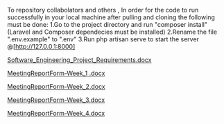 To repository collabolators and others , In order for the code to run successfully in your local machine after pulling and cloning the following must be done:
1.Go to the project directory and run "composer install" (Laravel and Composer dependecies must be installed)
2.Rename the file ".env.example" to ".env"
3.Run php artisan serve to start the server @[http://127.0.0.1:8000]

[Software_Engineering_Project_Requirements.docx](https://github.com/JonKurmaku/Software-Engineering-Project/files/14842969/Software_Engineering_Project_Requirements.docx)

[MeetingReportForm-Week_1 .docx](https://github.com/JonKurmaku/Software-Engineering-Project/files/14587173/MeetingReportForm-Week_1.docx)

[MeetingReportForm-Week_2.docx](https://github.com/JonKurmaku/Software-Engineering-Project/files/14657568/MeetingReportForm-Week_2.docx)

[MeetingReportForm-Week_3.docx](https://github.com/JonKurmaku/Software-Engineering-Project/files/14812070/MeetingReportForm-Week_3.docx)

[MeetingReportForm-Week_4.docx](https://github.com/JonKurmaku/Software-Engineering-Project/files/14842967/MeetingReportForm-Week_4.docx)

